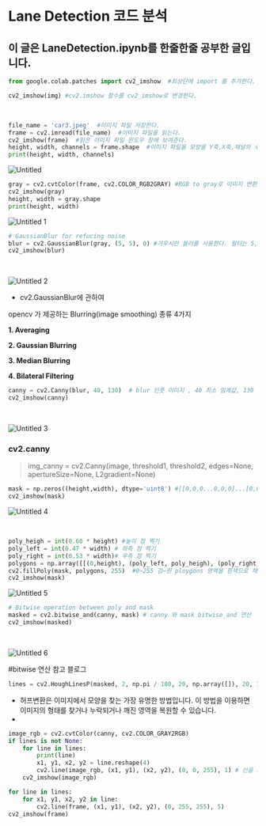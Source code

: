 # Lane Detection 코드 분석
## 이 글은 LaneDetection.ipynb를 한줄한줄 공부한 글입니다.

```python
from google.colab.patches import cv2_imshow  #최상단에 import 를 추가한다.

cv2_imshow(img) #cv2.imshow 함수를 cv2_imshow로 변경한다.
```

<br>

```python
file_name = 'car3.jpeg'  #이미지 파일 저장한다.
frame = cv2.imread(file_name)  #이미지 파일을 읽는다.
cv2_imshow(frame)  #읽은 이미지 파일 윈도우 창에 보여준다.
height, width, channels = frame.shape  #이미지 파일을 모양을 Y축,X축,채널의 수 순서로 retrun 한다.
print(height, width, channels)
```

![Untitled](https://user-images.githubusercontent.com/98979901/153596303-00234d29-7fa7-46f7-8c38-ef53af6c2c9b.png)
<br>
```python
gray = cv2.cvtColor(frame, cv2.COLOR_RGB2GRAY) #RGB to gray로 이미지 변환한다
cv2_imshow(gray)
height, width = gray.shape
print(height, width)
```

![Untitled 1](https://user-images.githubusercontent.com/98979901/153596319-a9f88630-f2a4-40a1-b5b7-236c67bdb983.png)
<br>

```python
# GaussianBlur for refucing noise
blur = cv2.GaussianBlur(gray, (5, 5), 0) #가우시안 블러를 사용한다. 필터는 5,5
cv2_imshow(blur)
```
<br>

![Untitled 2](https://user-images.githubusercontent.com/98979901/153597142-de1499ad-1757-43bc-ba46-4d4fac998af0.png)


- cv2.GaussianBlur에 관하여

opencv 가 제공하는 Blurring(image smoothing) 종류 4가지 



**1. Averaging**

**2. Gaussian Blurring**

**3. Median Blurring**

**4. Bilateral Filtering**

```python
canny = cv2.Canny(blur, 40, 130)  # blur 인풋 이미지 , 40 최소 임계값, 130 최대 임계값 지정한다.
cv2_imshow(canny)
```
<br>

![Untitled 3](https://user-images.githubusercontent.com/98979901/153596595-ec98f7d4-4909-473e-9312-ef5b72e06e39.png)


### cv2.canny

> img_canny = cv2.Canny(image, threshold1, threshold2, edges=None, apertureSize=None, L2gradient=None)
> 

```python
mask = np.zeros((height,width), dtype='uint8') #[[0,0,0...0,0,0]...[0,0,0,...0]] 0배열 추가
cv2_imshow(mask)
```
![Untitled 4](https://user-images.githubusercontent.com/98979901/153596726-5c2d8034-3190-48d7-8400-4d200143d56c.png)

<br>


```python
poly_heigh = int(0.60 * height) #높이 점 찍기
poly_left = int(0.47 * width) # 좌측 점 찍기
poly_right = int(0.53 * width)# 우측 점 찍기
polygons = np.array([[(0,height), (poly_left, poly_heigh), (poly_right, poly_heigh), (width, height)]]) #하나의 array로 
cv2.fillPoly(mask, polygons, 255)  #0~255 검~흰 ploygons 영역을 흰색으로 채운다
cv2_imshow(mask)
```

![Untitled 5](https://user-images.githubusercontent.com/98979901/153596733-bf39a932-b3f1-44bd-8c9a-ec195ec032d2.png)
```python
# Bitwise operation between poly and mask
masked = cv2.bitwise_and(canny, mask) # canny 와 mask bitwise_and 연산 
cv2_imshow(masked)
```
<br>

![Untitled 6](https://user-images.githubusercontent.com/98979901/153596753-4909475c-272f-40d6-aa8b-617b2b2acab2.png)

#bitwise 연산 참고 블로그

```python
lines = cv2.HoughLinesP(masked, 2, np.pi / 180, 20, np.array([]), 20, 10)
```

- 허프변환은 이미지에서 모양을 찾는 가장 유명한 방법입니다. 이 방법을 이용하면 이미지의 형태를 찾거나 누락되거나 깨진 영역을 복원할 수 있습니다.
- 

```python
image_rgb = cv2.cvtColor(canny, cv2.COLOR_GRAY2RGB)
if lines is not None:
    for line in lines:
        print(line)
        x1, y1, x2, y2 = line.reshape(4)
        cv2.line(image_rgb, (x1, y1), (x2, y2), (0, 0, 255), 1) # 선을 그린다(이미지파일,좌표,좌표,색깔,선두께)
    cv2_imshow(image_rgb)
```

```python
for line in lines:
    for x1, y1, x2, y2 in line:
        cv2.line(frame, (x1, y1), (x2, y2), (0, 255, 255), 5)
cv2_imshow(frame)
```

